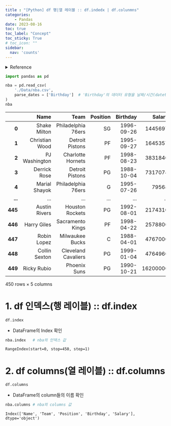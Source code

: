 ```yaml
---
title : "[Python] df 행|열 레이블 :: df.indedx | df.colunmns"
categories:
    - Pandas
date: 2023-08-16
toc: true
toc_label: "Concept"
toc_sticky: True
# toc_icon: ""
sidebar:
  nav: 'counts'
---
```


<details>
    <summary>Reference</summary>
        Pandas In Action
</details>

```python
import pandas as pd

nba = pd.read_csv(
    './Data/nba.csv',
    parse_dates = ['Birthday']  # 'Birthday'의 데이터 유형을 날짜/시간(datetime)으로 강제 변환
)
nba
```

|         |           Name |                Team | Position |   Birthday |   Salary |
| ------: | -------------: | ------------------: | -------: | ---------: | -------: |
|   **0** |   Shake Milton |  Philadelphia 76ers |       SG | 1996-09-26 |  1445697 |
|   **1** | Christian Wood |     Detroit Pistons |       PF | 1995-09-27 |  1645357 |
|   **2** |  PJ Washington |   Charlotte Hornets |       PF | 1998-08-23 |  3831840 |
|   **3** |   Derrick Rose |     Detroit Pistons |       PG | 1988-10-04 |  7317074 |
|   **4** |  Marial Shayok |  Philadelphia 76ers |        G | 1995-07-26 |    79568 |
| **...** |            ... |                 ... |      ... |        ... |      ... |
| **445** |  Austin Rivers |     Houston Rockets |       PG | 1992-08-01 |  2174310 |
| **446** |    Harry Giles |    Sacramento Kings |       PF | 1998-04-22 |  2578800 |
| **447** |    Robin Lopez |     Milwaukee Bucks |        C | 1988-04-01 |  4767000 |
| **448** |  Collin Sexton | Cleveland Cavaliers |       PG | 1999-01-04 |  4764960 |
| **449** |    Ricky Rubio |        Phoenix Suns |       PG | 1990-10-21 | 16200000 |

450 rows × 5 columns

# 1. df 인덱스(행 레이블) :: df.index

```python
df.index
```

- DataFrame의 Index 확인

```python
nba.index   # nba의 인덱스 값
```

```
RangeIndex(start=0, stop=450, step=1)
```

# 2. df columns(열 레이블) :: df.columns

```python
df.columns
```

- DataFrame의 column들의 이름 확인

```python
nba.columns # nba의 columns 값
```

```
Index(['Name', 'Team', 'Position', 'Birthday', 'Salary'], dtype='object')
```

